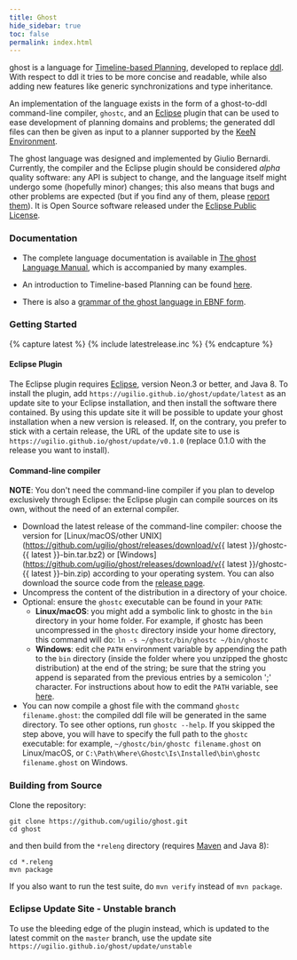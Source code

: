 ```yaml
---
title: Ghost
hide_sidebar: true
toc: false
permalink: index.html
---
```

<span class="sc">ghost</span> is a language for [Timeline-based Planning](https://ugilio.github.io/keen/intro), developed to replace [<span class="sc">ddl</span>](https://ugilio.github.io/keen/intro#the-ddl-language). With respect to <span class="sc">ddl</span> it tries to be more concise and readable, while also adding new features like generic synchronizations and type inheritance.

An implementation of the language exists in the form of a ghost-to-ddl command-line compiler, `ghostc`, and an [Eclipse](https://www.eclipse.org) plugin that can be used to ease development of planning domains and problems; the generated ddl files can then be given as input to a planner supported by the [KeeN Environment](https://ugilio.github.io/keen).

The <span class="sc">ghost</span> language was designed and implemented by Giulio Bernardi. Currently, the compiler and the Eclipse plugin should be considered *alpha* quality software: any API is subject to change, and the language itself might undergo some (hopefully minor) changes; this also means that bugs and other problems are expected (but if you find any of them, please [report them](https://github.com/ugilio/ghost/issues)). It is Open Source software released under the [Eclipse Public License](https://www.eclipse.org/legal/epl-v10.html).

### Documentation

* The complete language documentation is available in [The <span class="sc">ghost</span> Language Manual](manual), which is accompanied by many examples.

* An introduction to Timeline-based Planning can be found [here](https://ugilio.github.io/keen/intro).

* There is also a [grammar of the <span class="sc">ghost</span> language in EBNF form](ghostebnf).

### Getting Started

{% capture latest %}
{% include latestrelease.inc %}
{% endcapture %}

#### Eclipse Plugin
The Eclipse plugin requires [Eclipse](https://www.eclipse.org), version Neon.3 or better, and Java 8.
To install the plugin, add `https://ugilio.github.io/ghost/update/latest` as an update site to your Eclipse installation, and then install the software there contained. By using this update site it will be possible to update your ghost installation when a new version is released. If, on the contrary, you prefer to stick with a certain release, the URL of the update site to use is `https://ugilio.github.io/ghost/update/v0.1.0` (replace 0.1.0 with the release you want to install).

#### Command-line compiler
**NOTE**: You don't need the command-line compiler if you plan to develop exclusively through Eclipse: the Eclipse plugin can compile sources on its own, without the need of an external compiler.

 * Download the latest release of the command-line compiler: choose the version for [Linux/macOS/other UNIX](https://github.com/ugilio/ghost/releases/download/v{{ latest }}/ghostc-{{ latest }}-bin.tar.bz2) or [Windows](https://github.com/ugilio/ghost/releases/download/v{{ latest }}/ghostc-{{ latest }}-bin.zip) according to your operating system. You can also download the source code from the [release page](https://github.com/ugilio/ghost/releases/latest).
 * Uncompress the content of the distribution in a directory of your choice.
 * Optional: ensure the `ghostc` executable can be found in your `PATH`:
   * **Linux/macOS**: you might add a symbolic link to ghostc in the `bin` directory in your home folder. For example, if ghostc has been uncompressed in the `ghostc` directory inside your home directory, this command will do: `ln -s ~/ghostc/bin/ghostc ~/bin/ghostc`
   * **Windows**: edit che `PATH` environment variable by appending the path to the `bin` directory (inside the folder where you unzipped the ghostc distribution) at the end of the string; be sure that the string you append is separated from the previous entries by a semicolon ';' character. For instructions about how to edit the `PATH` variable, see [here](https://www.java.com/en/download/help/path.xml).
 * You can now compile a ghost file with the command `ghostc filename.ghost`: the compiled ddl file will be generated in the same directory. To see other options, run `ghostc --help`. If you skipped the step above, you will have to specify the full path to the `ghostc` executable: for example, `~/ghostc/bin/ghostc filename.ghost` on Linux/macOS, or `C:\Path\Where\Ghostc\Is\Installed\bin\ghostc filename.ghost` on Windows.

### Building from Source

Clone the repository:
```
git clone https://github.com/ugilio/ghost.git
cd ghost
```

and then build from the `*releng` directory (requires [Maven](https://maven.apache.org/) and Java 8):
```
cd *.releng
mvn package
```
If you also want to run the test suite, do `mvn verify` instead of `mvn package`.

### Eclipse Update Site - Unstable branch

To use the bleeding edge of the plugin instead, which is updated to the latest commit on the `master` branch, use the update site `https://ugilio.github.io/ghost/update/unstable`
